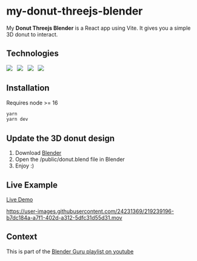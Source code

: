 # my-donut-threejs-blender

My **Donut Threejs Blender** is a React app using Vite. It gives you a simple 3D donut to interact.

## Technologies

<p>
    <img src="https://img.shields.io/badge/vite-%23646CFF.svg?style=for-the-badge&logo=vite&logoColor=white" />
    &nbsp;
    <img src="https://img.shields.io/badge/react-%2320232a.svg?style=for-the-badge&logo=react&logoColor=%2361DAFB" />
    &nbsp;
    <img src="https://img.shields.io/badge/threejs-black?style=for-the-badge&logo=three.js&logoColor=white" />
    &nbsp;
    <img src="https://img.shields.io/badge/blender-%23F5792A.svg?style=for-the-badge&logo=blender&logoColor=white" />
</p>

## Installation

Requires node >= 16

```bash
yarn
yarn dev
```

## Update the 3D donut design

1. Download [Blender](https://www.blender.org/)
2. Open the /public/donut.blend file in Blender
3. Enjoy :)

## Live Example

[Live Demo](https://my-donut-threejs-blender.vercel.app/)



https://user-images.githubusercontent.com/24231369/219239196-b7dc184a-a7f1-402d-a312-5dfc31d55d31.mov



## Context

This is part of the [Blender Guru playlist on youtube](https://www.youtube.com/watch?v=nIoXOplUvAw&list=PLjEaoINr3zgFX8ZsChQVQsuDSjEqdWMAD)
